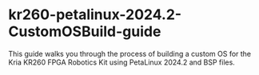 # kr260-petalinux-2024.2-CustomOSBuild-guide
This guide walks you through the process of building a custom OS for the Kria KR260 FPGA Robotics Kit using PetaLinux 2024.2 and BSP files.
